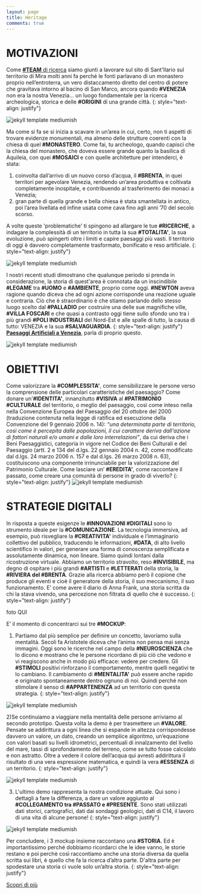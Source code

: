 ```yaml
---
layout: page
title: Heritage
comments: true
---
```



MOTIVAZIONI
===========

Come [**\#TEAM** di ricerca](https://edizionicafoscari.unive.it/en/edizioni4/libri/978-88-6969-204-8/archeologia-per-la-storia-di-un-mito/) siamo giunti a lavorare sul sito di Sant'Ilario sul territorio di Mira molti anni fa perché le fonti parlavano di un monastero proprio nell’entroterra, un vero distaccamento diretto del centro di potere che gravitava intorno al bacino di San Marco, ancora quando **\#VENEZIA** non era la nostra Venezia… un luogo fondamentale per la ricerca archeologica, storica e delle **\#ORIGINI** di una grande città. 
{: style="text-align: justify"}

![jekyll template mediumish]({{site.baseurl}}/assets/images/heritage.jpg)

Ma come si fa se si inizia a scavare in un’area in cui, certo, non ti aspetti di trovare evidenze monumentali, ma almeno delle strutture coerenti con la chiesa di quel **\#MONASTERO**. Come fai, tu archeologo, quando capisci che la chiesa del monastero, che doveva essere grande quanto la basilica di Aquileia, con quei **\#MOSAICI** e con quelle architetture per intenderci, è stata: 

1) coinvolta dall’arrivo di un nuovo corso d’acqua, il **\#BRENTA**, in quei territori per agevolare Venezia, rendendo un’area produttiva e coltivata completamente inospitale, e contribuendo al trasferimento dei monaci a Venezia; 
2) gran parte di quella grande e bella chiesa è stata smantellata in antico, poi l’area livellata ed infine usata come cava fino agli anni ’70 del secolo scorso.

A volte queste 'problematiche' ti spingono ad allargare le tue **\#RICERCHE**, a indagare la complessità di un territorio in tutta la sua **\#TOTALITA'**, la sua evoluzione, può spingerti oltre i limiti e capire paesaggi più vasti. Il territorio di oggi è davvero completamente trasformato, bonificato e reso artificiale.
{: style="text-align: justify"}

![jekyll template mediumish]({{site.baseurl}}/assets/images/marghera.jpg)

I nostri recenti studi dimostrano che qualunque periodo si prenda in considerazione, la storia di quest'area è connotata da un inscindibile **\#LEGAME** tra **\#UOMO** e **\#AMBIENTE**, proprio come oggi. **\#NEWTON** aveva ragione quando diceva che ad ogni azione corrisponde una reazione uguale e contraria. Ciò che è straordinario è che stiamo parlando dello stesso luogo scelto dal **\#PALLADIO** per costruire una delle sue magnifiche ville, **\#VILLA FOSCARI** e che quasi a contrasto oggi tiene sullo sfondo uno tra i più grandi **\#POLI INDUSTRIALI** del Nord-Est e alle spalle di tutto, la causa di tutto: VENEZIA e la sua **\#SALVAGUARDIA**.
{: style="text-align: justify"}
[**Paesaggi Artificiali a Venezia**](https://www.insegnadelgiglio.it/prodotto/paesaggi-artificiali-a-venezia/), parla di proprio questo.

![jekyll template mediumish]({{site.baseurl}}/assets/images/libro2017.jpg)


OBIETTIVI
=========

Come valorizzare la **\#COMPLESSITA'**, come sensibilizzare le persone verso la comprensione delle particolari caratteristiche del paesaggio? Come donare un'**\#IDENTITA'**, innanzitutto **\#VISIVA** al **\#PATRIMONIO \#CULTURALE** del territorio, o meglio del paesaggio, così come inteso nella nella Convenzione Europea del Paesaggio del 20 ottobre del 2000 (traduzione contenuta nella legge di ratifica ed esecuzione della Convenzione del 9 gennaio 2006 n. 14): _“una determinata parte di territorio, così come è percepita dalle popolazioni, il cui carattere deriva dall'azione di fattori naturali e/o umani e dalle loro interrelazioni”_, da cui deriva che i Beni Paesaggistici, categoria in vigore nel Codice dei Beni Culturali e del Paesaggio (artt. 2 e 134 del d.lgs. 22 gennaio 2004 n. 42, come modificato dal d.lgs. 24 marzo 2006 n. 157 e dal d.lgs. 26 marzo 2008 n. 63), costituiscono una componente irrinunciabile per la valorizzazione del Patrimonio Culturale. 
Come lasciare un’ **\#EREDITA'**, come raccontare il passato, come creare una comunità di persone in grado di viverlo?
{: style="text-align: justify"}
![jekyll template mediumish]({{site.baseurl}}/assets/images/passeggiata.jpg)

STRATEGIE DIGITALI
==================

In risposta a queste esigenze le **\#INNOVAZIONI \#DIGITALI** sono lo strumento ideale per la **\#COMUNICAZIONE**. La tecnologia immersiva, ad esempio, può risvegliare la **\#CREATIVITA'** individuale e l’immaginario collettivo del pubblico, traducendo le informazioni, **\#DATA**, di alto livello scientifico in valori, per generare una forma di conoscenza semplificata e assolutamente dinamica, non lineare.
Siamo quindi lontani dalla ricostruzione virtuale. Abbiamo un territorio stravolto, reso **\#INVISIBILE**, ma degno di ospitare i più grandi **\#ARTISTI** e **\#LETTERATI** della storia, la **\#RIVIERA del \#BRENTA**.
Grazie alla ricerca abbiamo però il copione che produce gli eventi e cioè il generatore della storia, il suo meccanismo, il suo funzionamento. E’ come avere il diario di Anna Frank, una storia scritta da chi la stava vivendo, una percezione non filtrata di quello che è successo.
{: style="text-align: justify"}

foto QUI

E’ il momento di concentrarci sui tre **\#MOCKUP**:

1) Partiamo dal più semplice per definire un concetto, lavoriamo sulla mentalità. Secoli fa Aristotele diceva che l’anima non pensa mai senza immagini. Oggi sono le ricerche nel campo della **\#NEUROSCIENZA** che lo dicono e mostrano che le persone ricordano di più ciò che vedono e vi reagiscono anche in modo più efficace: vedere per credere. Gli **\#STIMOLI** positivi rinforzano il comportamento, mentre quelli negativi te lo cambiano. Il cambiamento di **\#MENTALITA'** può essere anche rapido e originato spontaneamente dentro ognuno di noi. Quindi perché non stimolare il senso di **\#APPARTENENZA** ad un territorio con questa strategia.
{: style="text-align: justify"}

![jekyll template mediumish]({{site.baseurl}}/assets/images/mockup1.png)

2)Se continuiamo a viaggiare nella mentalità delle persone arriviamo al secondo prototipo. Questa volta la demo è per trasmettere un **\#VALORE**. Pensate se addirittura a ogni linea che si espande in altezza corrispondesse davvero un valore, un dato, creando un semplice algoritmo, un’equazione con valori basati su livelli idrometrici, percentuali di innalzamento del livello del mare, tassi di sprofondamento del terreno, come se tutto fosse calcolato e non astratto. Oltre a vedere il colore dell’acqua qui avresti addirittura il risultato di una vera espressione matematica, e quindi la vera **\#ESSENZA** di un territorio.
{: style="text-align: justify"}

![jekyll template mediumish]({{site.baseurl}}/assets/images/mockup2.png)

3) L'ultimo demo rappresenta la nostra condizione attuale. Qui sono i dettagli a fare la differenza, a dare un valore aggiunto al **\#COLLEGAMENTO tra \#PASSATO e \#PRESENTE**. Sono stati utilizzati dati storici, cartografici, dati dai sondaggi geologici, dati di C14, il lavoro di una vita di alcune persone!
{: style="text-align: justify"}

![jekyll template mediumish]({{site.baseurl}}/assets/images/mockup3.png)

Per concludere, i 3 mockup insieme raccontano una **\#STORIA**. Ed è importantissimo perché dobbiamo ricordarci che le idee vanno, le storie restano e poi perchè così raccontiamo anche una storia diversa da quella scritta sui libri, è quello che fa la ricerca d’altra parte. D'altra parte per spodestare una storia ci vuole solo un’altra storia.
{: style="text-align: justify"}

[Scopri di più](https://www.youtube.com/watch?v=H1UhlMT0j4c)


